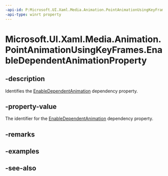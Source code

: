 ```yaml
---
-api-id: P:Microsoft.UI.Xaml.Media.Animation.PointAnimationUsingKeyFrames.EnableDependentAnimationProperty
-api-type: winrt property
---
```


<!-- Property syntax
public Windows.UI.Xaml.DependencyProperty EnableDependentAnimationProperty { get; }
-->

# Microsoft.UI.Xaml.Media.Animation.PointAnimationUsingKeyFrames.EnableDependentAnimationProperty

## -description
Identifies the [EnableDependentAnimation](pointanimationusingkeyframes_enabledependentanimation.md) dependency property.

## -property-value
The identifier for the [EnableDependentAnimation](pointanimationusingkeyframes_enabledependentanimation.md) dependency property.

## -remarks

## -examples

## -see-also
